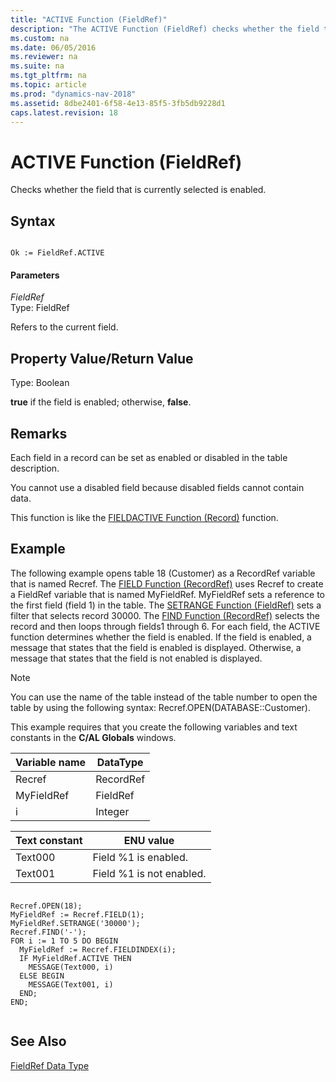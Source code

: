 ```yaml
---
title: "ACTIVE Function (FieldRef)"
description: "The ACTIVE Function (FieldRef) checks whether the field that is currently selected is enabled. This article describes its syntax, property/return value, remarks, and example."
ms.custom: na
ms.date: 06/05/2016
ms.reviewer: na
ms.suite: na
ms.tgt_pltfrm: na
ms.topic: article
ms.prod: "dynamics-nav-2018"
ms.assetid: 8dbe2401-6f58-4e13-85f5-3fb5db9228d1
caps.latest.revision: 18
---
```

# ACTIVE Function (FieldRef)
Checks whether the field that is currently selected is enabled.  
  
## Syntax  
  
```  
  
Ok := FieldRef.ACTIVE  
```  
  
#### Parameters  
 *FieldRef*  
 Type: FieldRef  
  
 Refers to the current field.  
  
## Property Value/Return Value  
 Type: Boolean  
  
 **true** if the field is enabled; otherwise, **false**.  
  
## Remarks  
 Each field in a record can be set as enabled or disabled in the table description.  
  
 You cannot use a disabled field because disabled fields cannot contain data.  
  
 This function is like the [FIELDACTIVE Function \(Record\)](FIELDACTIVE-Function--Record-.md) function.  
  
## Example  
 The following example opens table 18 \(Customer\) as a RecordRef variable that is named Recref. The [FIELD Function \(RecordRef\)](FIELD-Function--RecordRef-.md) uses Recref to create a FieldRef variable that is named MyFieldRef. MyFieldRef sets a reference to the first field \(field 1\) in the table. The [SETRANGE Function \(FieldRef\)](SETRANGE-Function--FieldRef-.md) sets a filter that selects record 30000. The [FIND Function \(RecordRef\)](FIND-Function--RecordRef-.md) selects the record and then loops through fields1 through 6. For each field, the ACTIVE function determines whether the field is enabled. If the field is enabled, a message that states that the field is enabled is displayed. Otherwise, a message that states that the field is not enabled is displayed.  
  
> [!NOTE]  
>  You can use the name of the table instead of the table number to open the table by using the following syntax: Recref.OPEN\(DATABASE::Customer\).  
  
 This example requires that you create the following variables and text constants in the **C/AL Globals** windows.  
  
|Variable name|DataType|  
|-------------------|--------------|  
|Recref|RecordRef|  
|MyFieldRef|FieldRef|  
|i|Integer|  
  
|Text constant|ENU value|  
|-------------------|---------------|  
|Text000|Field %1 is enabled.|  
|Text001|Field %1 is not enabled.|  
  
```  
  
Recref.OPEN(18);  
MyFieldRef := Recref.FIELD(1);  
MyFieldRef.SETRANGE('30000');  
Recref.FIND('-');  
FOR i := 1 TO 5 DO BEGIN  
  MyFieldRef := Recref.FIELDINDEX(i);  
  IF MyFieldRef.ACTIVE THEN  
    MESSAGE(Text000, i)  
  ELSE BEGIN  
    MESSAGE(Text001, i)  
  END;  
END;  
  
```  
  
## See Also  
 [FieldRef Data Type](FieldRef-Data-Type.md)
